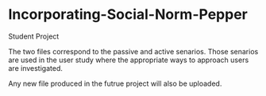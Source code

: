 # Incorporating-Social-Norm-Pepper
 Student Project
 
 The two files correspond to the passive and active senarios. Those senarios are used in the user study where the appropriate ways to approach users are investigated.
 
 Any new file produced in the futrue project will also be uploaded.
